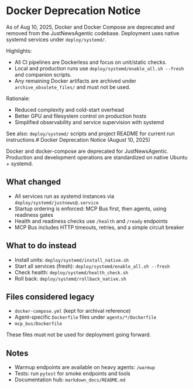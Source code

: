 # Docker Deprecation Notice

As of Aug 10, 2025, Docker and Docker Compose are deprecated and removed from the JustNewsAgentic codebase. Deployment uses native systemd services under `deploy/systemd/`.

Highlights:

- All CI pipelines are Dockerless and focus on unit/static checks.
- Local and production runs use `deploy/systemd/enable_all.sh --fresh` and companion scripts.
- Any remaining Docker artifacts are archived under `archive_obsolete_files/` and must not be used.

Rationale:

- Reduced complexity and cold-start overhead
- Better GPU and filesystem control on production hosts
- Simplified observability and service supervision with systemd

See also: `deploy/systemd/` scripts and project README for current run instructions.# Docker Deprecation Notice (August 10, 2025)

Docker and docker-compose are deprecated for JustNewsAgentic. Production and development operations are standardized on native Ubuntu + systemd.

## What changed
- All services run as systemd instances via `deploy/systemd/justnews@.service`
- Startup ordering is enforced: MCP Bus first, then agents, using readiness gates
- Health and readiness checks use `/health` and `/ready` endpoints
- MCP Bus includes HTTP timeouts, retries, and a simple circuit breaker

## What to do instead
- Install units: `deploy/systemd/install_native.sh`
- Start all services (fresh): `deploy/systemd/enable_all.sh --fresh`
- Check health: `deploy/systemd/health_check.sh`
- Roll back: `deploy/systemd/rollback_native.sh`

## Files considered legacy
- `docker-compose.yml` (kept for archival reference)
- Agent-specific `Dockerfile` files under `agents/*/Dockerfile`
- `mcp_bus/Dockerfile`

These files must not be used for deployment going forward.

## Notes
- Warmup endpoints are available on heavy agents: `/warmup`
- Tests: run `pytest` for smoke endpoints and tools
- Documentation hub: `markdown_docs/README.md`
